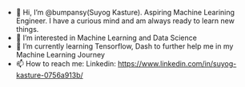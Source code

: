 - 👋 Hi, I’m @bumpansy(Suyog Kasture). Aspiring Machine Learining Engineer. I have a curious mind and am always ready to learn new things.
- 👀 I’m interested in Machine Learning and Data Science
- 🌱 I’m currently learning Tensorflow, Dash to further help me in my Machine Learning Journey
- 📫 How to reach me: Linkedin: https://www.linkedin.com/in/suyog-kasture-0756a913b/

<!---
bumpansy/bumpansy is a ✨ special ✨ repository because its `README.md` (this file) appears on your GitHub profile.
You can click the Preview link to take a look at your changes.
--->
